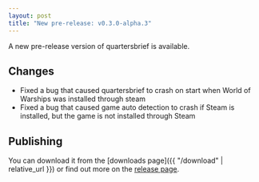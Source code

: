```yaml
---
layout: post
title: "New pre-release: v0.3.0-alpha.3"
---
```

A new pre-release version of quartersbrief is available. 

## Changes

- Fixed a bug that caused quartersbrief to crash on start when World of Warships was installed through steam
- Fixed a bug that caused game auto detection to crash if Steam is installed, but the game is not installed through Steam

## Publishing

You can download it from the [downloads page]({{ "/download" | relative_url }}) or find out more on the [release page](https://github.com/quartersbrief/quartersbrief/releases/tag/v0.3.0-alpha.3).
